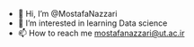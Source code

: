 - 👋 Hi, I’m @MostafaNazzari
- 👀 I’m interested in learning Data science
- 📫 How to reach me mostafanazzari@ut.ac.ir

<!---
For my first project at GitHub, I recently replicated the Forecasting UK consumer price index using Box-Jenkins ARIMA models, with R-project.
--->

